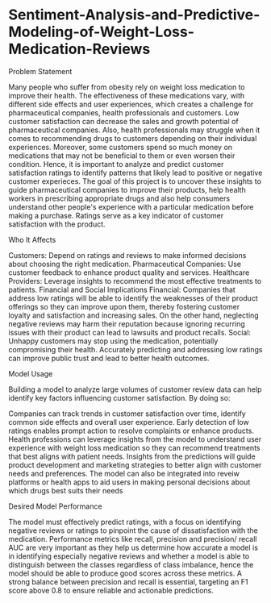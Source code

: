 # Sentiment-Analysis-and-Predictive-Modeling-of-Weight-Loss-Medication-Reviews

Problem Statement

Many people who suffer from obesity rely on weight loss medication to improve their health. The effectiveness of these medications vary, with different side effects and user experiences, which creates a challenge for pharmaceutical companies, health professionals and customers. Low customer satisfaction can decrease the sales and growth potential of pharmaceutical companies. Also, health professionals may struggle when it comes to recommending drugs to customers depending on their individual experiences. Moreover, some customers spend so much money on medications that may not be beneficial to them or even worsen their condition. Hence, it is important to analyze and predict customer satisfaction ratings to identify patterns that likely lead to positive or negative customer experieces. The goal of this project is to uncover these insights to guide pharmaceutical companies to improve their products, help health workers in prescribing appropriate drugs and also help consumers understand other people's experience with a particular medication before making a purchase. Ratings serve as a key indicator of customer satisfaction with the product.

Who It Affects

Customers: Depend on ratings and reviews to make informed decisions about choosing the right medication.
Pharmaceutical Companies: Use customer feedback to enhance product quality and services.
Healthcare Providers: Leverage insights to recommend the most effective treatments to patients.
Financial and Social Implications
Financial: Companies that address low ratings will be able to identify the weaknesses of their product offerings so they can improve upon them, thereby fostering customer loyalty and satisfaction and increasing sales. On the other hand, neglecting negative reviews may harm their reputation because ignoring recurring issues with their product can lead to lawsuits and product recalls.
Social: Unhappy customers may stop using the medication, potentially compromising their health. Accurately predicting and addressing low ratings can improve public trust and lead to better health outcomes.

Model Usage

Building a model to analyze large volumes of customer review data can help identify key factors influencing customer satisfaction. By doing so:

Companies can track trends in customer satisfaction over time, identify common side effects and overall user experience.
Early detection of low ratings enables prompt action to resolve complaints or enhance products.
Health professions can leverage insights from the model to understand user experience with weight loss medication so they can recommend treatments that best aligns with patient needs.
Insights from the predictions will guide product development and marketing strategies to better align with customer needs and preferences.
The model can also be integrated into reveiw platforms or health apps to aid users in making personal decisions about which drugs best suits their needs

Desired Model Performance

The model must effectively predict ratings, with a focus on identifying negative reviews or ratings to pinpoint the cause of dissatisfaction with the medication. Performance metrics like recall, precision and precision/ recall AUC are very important as they help us determine how accurate a model is in identifying especially negative reviews and whether a model is able to distinguish between the classes regardless of class imbalance, hence the model should be able to produce good scores across these metrics. A strong balance between precision and recall is essential, targeting an F1 score above 0.8 to ensure reliable and actionable predictions.
